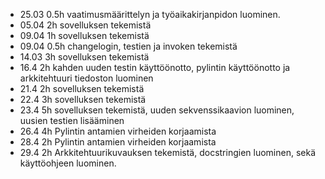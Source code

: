 - 25.03 0.5h vaatimusmäärittelyn ja työaikakirjanpidon luominen.
- 05.04 2h sovelluksen tekemistä
- 09.04 1h sovelluksen tekemistä
- 09.04 0.5h changelogin, testien ja invoken tekemistä
- 14.03 3h sovelluksen tekemistä
- 16.4 2h kahden uuden testin käyttöönotto, pylintin käyttöönotto ja arkkitehtuuri tiedoston luominen
- 21.4 2h sovelluksen tekemistä
- 22.4 3h sovelluksen tekemistä
- 23.4 5h sovelluksen tekemistä, uuden sekvenssikaavion luominen, uusien testien lisääminen
- 26.4 4h Pylintin antamien virheiden korjaamista
- 28.4 2h Pylintin antamien virheiden korjaamista
- 29.4 2h Arkkitehtuurikuvauksen tekemistä, docstringien luominen, sekä käyttöohjeen luominen.
